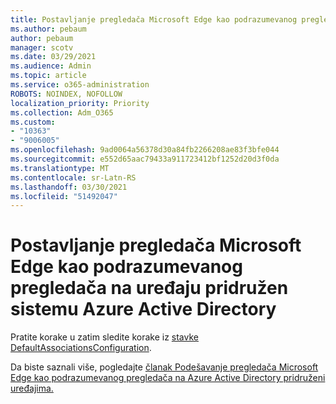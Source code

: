```yaml
---
title: Postavljanje pregledača Microsoft Edge kao podrazumevanog pregledača na uređaju pridružen sistemu Azure Active Directory
ms.author: pebaum
author: pebaum
manager: scotv
ms.date: 03/29/2021
ms.audience: Admin
ms.topic: article
ms.service: o365-administration
ROBOTS: NOINDEX, NOFOLLOW
localization_priority: Priority
ms.collection: Adm_O365
ms.custom:
- "10363"
- "9006005"
ms.openlocfilehash: 9ad0064a56378d30a84fb2266208ae83f3bfe044
ms.sourcegitcommit: e552d65aac79433a911723412bf1252d20d3f0da
ms.translationtype: MT
ms.contentlocale: sr-Latn-RS
ms.lasthandoff: 03/30/2021
ms.locfileid: "51492047"
---
```

# <a name="set-microsoft-edge-as-the-default-browser-on-an-azure-active-directoryjoined-device"></a>Postavljanje pregledača Microsoft Edge kao podrazumevanog pregledača na uređaju pridružen sistemu Azure Active Directory

Pratite korake u zatim sledite korake iz [stavke DefaultAssociationsConfiguration](https://go.microsoft.com/fwlink/?linkid=2132650).

Da biste saznali više, pogledajte [članak Podešavanje pregledača Microsoft Edge kao podrazumevanog pregledača na Azure Active Directory pridruženi uređajima.](https://go.microsoft.com/fwlink/?linkid=2132440)
